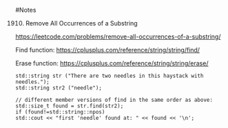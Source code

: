 #Notes

1910. Remove All Occurrences of a Substring

https://leetcode.com/problems/remove-all-occurrences-of-a-substring/

Find function:
https://cplusplus.com/reference/string/string/find/

Erase function:
https://cplusplus.com/reference/string/string/erase/

```
std::string str ("There are two needles in this haystack with needles.");
std::string str2 ("needle");

// different member versions of find in the same order as above:
std::size_t found = str.find(str2);
if (found!=std::string::npos)
std::cout << "first 'needle' found at: " << found << '\n';

```
